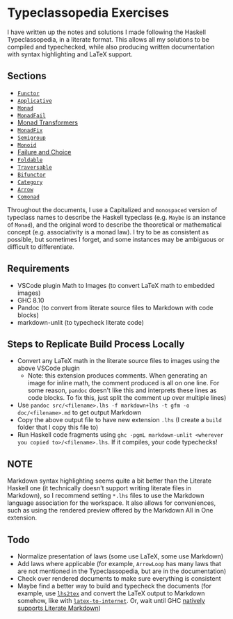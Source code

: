 # Typeclassopedia Exercises

I have written up the notes and solutions I made following the Haskell Typeclassopedia, in a literate format. This allows all my solutions to be compiled and typechecked, while also producing written documentation with syntax highlighting and LaTeX support.


## Sections

* [`Functor`](doc/Functor.md)
* [`Applicative`](doc/Applicative.md)
* [`Monad`](doc/Monad.md)
* [`MonadFail`](doc/MonadFail.md)
* [Monad Transformers](doc/MonadTransformers.md)
* [`MonadFix`](doc/MonadFix.md)
* [`Semigroup`](doc/Semigroup.md)
* [`Monoid`](doc/Monoid.md)
* [Failure and Choice](doc/FailureAndChoice.md)
* [`Foldable`](doc/Foldable.md)
* [`Traversable`](doc/Traversable.md)
* [`Bifunctor`](doc/Bifunctor.md)
* [`Category`](doc/Category.md)
* [`Arrow`](doc/Arrow.md)
* [`Comonad`](doc/Comonad.md)

Throughout the documents, I use a Capitalized and `monospaced` version of typeclass names to describe the Haskell typeclass (e.g. `Maybe` is an instance of `Monad`), and the original word to describe the theoretical or mathematical concept (e.g. associativity is a monad law). I try to be as consistent as possible, but sometimes I forget, and some instances may be ambiguous or difficult to differentiate.


## Requirements

* VSCode plugin Math to Images (to convert LaTeX math to embedded images)
* GHC 8.10
* Pandoc (to convert from literate source files to Markdown with code blocks)
* markdown-unlit (to typecheck literate code)


## Steps to Replicate Build Process Locally

* Convert any LaTeX math in the literate source files to images using the above VSCode plugin
  * Note: this extension produces comments. When generating an image for inline math, the comment produced is all on one line. For some reason, `pandoc` doesn't like this and interprets these lines as code blocks. To fix this, just split the comment up over multiple lines)
* Use `pandoc src/<filename>.lhs -f markdown+lhs -t gfm -o doc/<filename>.md` to get output Markdown
* Copy the above output file to have new extension `.lhs` (I create a `build` folder that I copy this file to)
* Run Haskell code fragments using `ghc -pgmL markdown-unlit <wherever you copied to>/<filename>.lhs`. If it compiles, your code typechecks!


## NOTE

Markdown syntax highlighting seems quite a bit better than the Literate Haskell one (it technically doesn't support writing literate files in Markdown), so I recommend setting `*.lhs` files to use the Markdown language association for the workspace. It also allows for conveniences, such as using the rendered preview offered by the Markdown All in One extension.


## Todo

* Normalize presentation of laws (some use LaTeX, some use Markdown)
* Add laws where applicable (for example, `ArrowLoop` has many laws that are not mentioned in the Typeclassopedia, but are in the documentation)
* Check over rendered documents to make sure everything is consistent
* Maybe find a better way to build and typecheck the documents (for example, use [`lhs2tex`](https://github.com/kosmikus/lhs2tex) and convert the LaTeX output to Markdown somehow, like with [`latex-to-internet`](https://github.com/loopspace/latex-to-internet). Or, wait until GHC [natively supports Literate Markdown](https://gitlab.haskell.org/ghc/ghc/-/wikis/literate-markdown))

